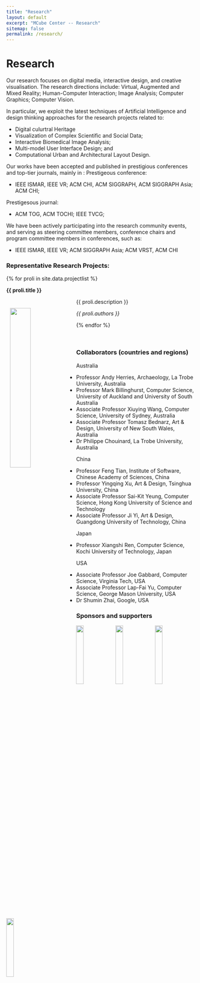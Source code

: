 ```yaml
---
title: "Research"
layout: default
excerpt: "MCube Center -- Research"
sitemap: false
permalink: /research/
---
```


# Research

Our research focuses on digital media, interactive design, and creative visualisation. The research directions include: Virtual, Augmented and Mixed Reality; Human-Computer Interaction; Image Analysis; Computer Graphics; Computer Vision.

In particular, we exploit the latest techniques of Artificial Intelligence and design thinking approaches for the research projects related to:
* Digital culurtral Heritage 
* Visualization of Complex Scientific and Social Data;
* Interactive Biomedical Image Analysis;
* Multi-model User Interface Design; and
* Computational Urban and Architectural Layout Design.

Our works have been accepted and published in prestigious conferences and top-tier journals, mainly in :
Prestigeous conference: 
* IEEE ISMAR, IEEE VR; ACM CHI, ACM SIGGRAPH, ACM SIGGRAPH Asia; ACM CHI;

Prestigesous journal:
* ACM TOG, ACM TOCHI; IEEE TVCG;  

We have been actively participating into the research community events, and serving as steering committee members, conference chairs and program committee members in conferences, such as:
* IEEE ISMAR, IEEE VR; ACM SIGGRAPH Asia; ACM VRST, ACM CHI 

### Representative Research Projects:
{% for proli in site.data.projectlist %}

<div class="row">
 <div class="well clearfix">
  <p><b>{{ proli.title }}</b></p>
  <!--
  <img src="{{ site.url }}{{ site.baseurl }}/images/pubpic/{{ proli.image }}" class="img-responsive" width="33%" style="float: left" />
  -->
  
  <img src="/images/project/{{ proli.image }}" width="33%" style="float: left; display: inline-block; margin: 25px 10px; " />
  <p> {{ proli.description }}</p>
  <p><em>{{ proli.authors }}</em></p>
 </div>
</div>

<!--
</div>
-->

{% endfor %}



<p> &nbsp; </p>




### Collaborators (countries and regions)
Australia 
* Professor Andy Herries, Archaeology, La Trobe University, Australia
* Professor Mark Billinghurst, Computer Science, University of Auckland and University of South Australia
* Associate Professor Xiuying Wang, Computer Science, University of Sydney, Australia
* Associate Professor Tomasz Bednarz, Art & Design, University of New South Wales, Australia
* Dr Philippe Chouinard, La Trobe University, Australia

China
* Professor Feng Tian, Institute of Software, Chinese Academy of Sciences, China
* Professor Yingqing Xu, Art & Design, Tsinghua University, China
* Associate Professor Sai-Kit Yeung, Computer Science, Hong Kong University of Science and Technology
* Associate Professor Ji Yi, Art & Design, Guangdong University of Technology, China

Japan
* Professor Xiangshi Ren, Computer Science, Kochi University of Technology, Japan

USA
* Associate Professor Joe Gabbard, Computer Science, Virginia Tech, USA
* Associate Professor Lap-Fai Yu, Computer Science, George Mason University, USA
* Dr Shumin Zhai, Google, USA


### Sponsors and supporters
<img src="https://m3lab-ltu.github.io/images/sponsor/deloitte.svg?sanitize=true" width="20%" height="20%">
<img src="https://m3lab-ltu.github.io/images/sponsor/Oracle_logo.svg?sanitize=true" width="20%" height="20%">
<img src="https://m3lab-ltu.github.io/images/sponsor/optus-logo.svg?sanitize=true" width="20%" height="20%">
<img src="https://m3lab-ltu.github.io/images/sponsor/Microsoft_logo.svg" width="20%" height="20%">


